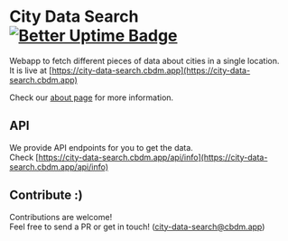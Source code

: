 # City Data Search [![Better Uptime Badge](https://betteruptime.com/status-badges/v1/monitor/f8wc.svg)](https://status.cbdm.app/)
Webapp to fetch different pieces of data about cities in a single location.  
It is live at [https://city-data-search.cbdm.app](https://city-data-search.cbdm.app)

Check our [about page](https://city-data-search.cbdm.app/about) for more information.

## API
We provide API endpoints for you to get the data.  
Check [https://city-data-search.cbdm.app/api/info](https://city-data-search.cbdm.app/api/info)

## Contribute :)
Contributions are welcome!  
Feel free to send a PR or get in touch! ([city-data-search@cbdm.app](mailto:city-data-search.cbdm.app))
